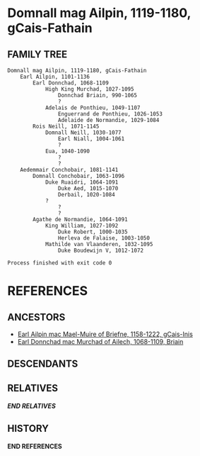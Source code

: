 # Domnall mag Ailpin, 1119-1180, gCais-Fathain

## FAMILY TREE
```
Domnall mag Ailpin, 1119-1180, gCais-Fathain
    Earl Ailpin, 1101-1136
        Earl Donnchad, 1068-1109
            High King Murchad, 1027-1095
                Donnchad Briain, 990-1065  
                ?
            Adelais de Ponthieu, 1049-1107
                Enguerrand de Ponthieu, 1026-1053
                Adelaide de Normandie, 1029-1084
        Rois Neill, 1071-1145
            Domnall Neill, 1030-1077
                Earl Niall, 1004-1061
                ?
            Eua, 1040-1090
                ?
                ?
    Aedemmair Conchobair, 1081-1141
        Domnall Conchobair, 1063-1096
            Duke Ruaidri, 1064-1091
                Duke Aed, 1015-1070
                Derbail, 1020-1084
            ?
                ?
                ?
        Agathe de Normandie, 1064-1091
            King William, 1027-1092
                Duke Robert, 1000-1035
                Herleva de Falaise, 1003-1050
            Mathilde van Vlaanderen, 1032-1095
                Duke Boudewijn V, 1012-1072

Process finished with exit code 0
```


# REFERENCES

## ANCESTORS
* [Earl Ailpin mac Mael-Muire of Briefne, 1158-1222, gCais-Inis](ailpin_mac_mael-muire_1158.md)
* [Earl Donnchad mac Murchad of Ailech, 1068-1109, Briain](donnchad_mac_murchad_1068.md)

## DESCENDANTS

## RELATIVES

##### END RELATIVES 
## HISTORY

#### END REFERENCES
